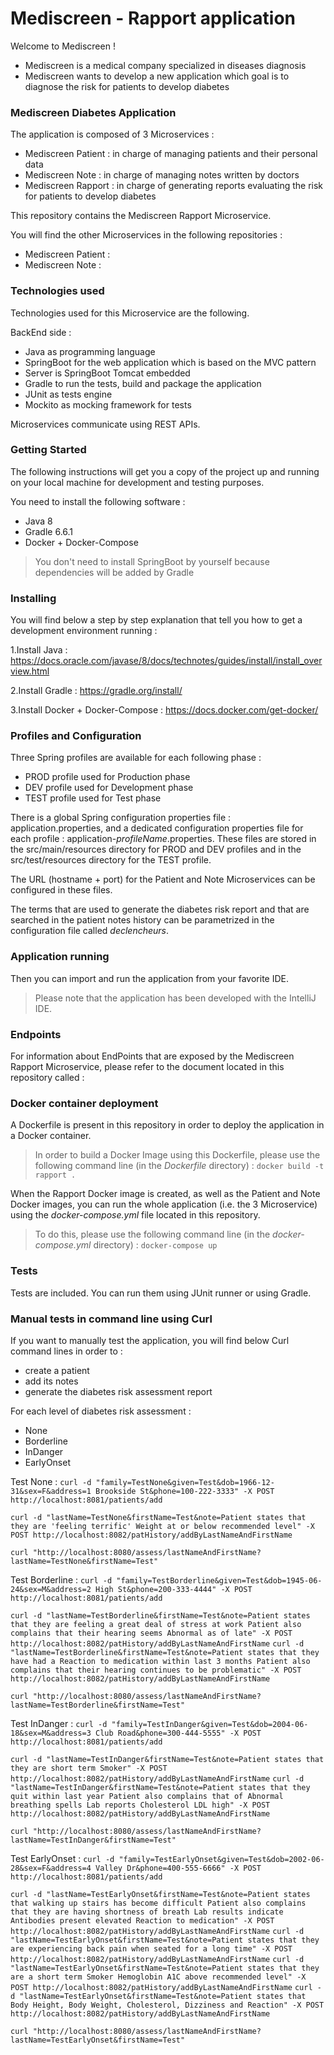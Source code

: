 # Mediscreen - Rapport application
Welcome to Mediscreen !

- Mediscreen is a medical company specialized in diseases diagnosis
- Mediscreen wants to develop a new application which goal is to diagnose the risk for patients to develop diabetes

### Mediscreen Diabetes Application

The application is composed of 3 Microservices :
- Mediscreen Patient : in charge of managing patients and their personal data
- Mediscreen Note : in charge of managing notes written by doctors
- Mediscreen Rapport : in charge of generating reports evaluating the risk for patients to develop diabetes

This repository contains the Mediscreen Rapport Microservice.

You will find the other Microservices in the following repositories :
- Mediscreen Patient : 
- Mediscreen Note : 

### Technologies used

Technologies used for this Microservice are the following.

BackEnd side :
- Java as programming language
- SpringBoot for the web application which is based on the MVC pattern
- Server is SpringBoot Tomcat embedded
- Gradle to run the tests, build and package the application
- JUnit as tests engine
- Mockito as mocking framework for tests

Microservices communicate using REST APIs.

### Getting Started

The following instructions will get you a copy of the project up and running on your local machine for development and testing purposes.

You need to install the following software :

- Java 8
- Gradle 6.6.1
- Docker + Docker-Compose
>You don't need to install SpringBoot by yourself because dependencies will be added by Gradle

### Installing

You will find below a step by step explanation that tell you how to get a development environment running :

1.Install Java :
<https://docs.oracle.com/javase/8/docs/technotes/guides/install/install_overview.html>

2.Install Gradle :
<https://gradle.org/install/>

3.Install Docker + Docker-Compose :
<https://docs.docker.com/get-docker/>

### Profiles and Configuration

Three Spring profiles are available for each following phase :

- PROD profile used for Production phase
- DEV profile used for Development phase
- TEST profile used for Test phase

There is a global Spring configuration properties file : application.properties, and a dedicated configuration properties file for each profile : application-*profileName*.properties. 
These files are stored in the src/main/resources directory for PROD and DEV profiles and in the src/test/resources directory for the TEST profile.

The URL (hostname + port) for the Patient and Note Microservices can be configured in these files.

The terms that are used to generate the diabetes risk report and that are searched in the patient notes history can be parametrized in the configuration file called *declencheurs*.

### Application running

Then you can import and run the application from your favorite IDE.

>Please note that the application has been developed with the IntelliJ IDE.

### Endpoints

For information about EndPoints that are exposed by the Mediscreen Rapport Microservice, please refer to the document located in this repository called : 

### Docker container deployment

A Dockerfile is present in this repository in order to deploy the application in a Docker container.
>In order to build a Docker Image using this Dockerfile, please use the following command line (in the *Dockerfile* directory) :
`docker build -t rapport .`

When the Rapport Docker image is created, as well as the Patient and Note Docker images, you can run the whole application (i.e. the 3 Microservice) using the *docker-compose.yml* file located in this repository.
>To do this, please use the following command line (in the *docker-compose.yml* directory) :
`docker-compose up`
 
### Tests

Tests are included. You can run them using JUnit runner or using Gradle.

### Manual tests in command line using Curl

If you want to manually test the application, you will find below Curl command lines in order to :
- create a patient
- add its notes
- generate the diabetes risk assessment report

For each level of diabetes risk assessment : 
- None
- Borderline
- InDanger
- EarlyOnset

Test None :
`curl -d "family=TestNone&given=Test&dob=1966-12-31&sex=F&address=1 Brookside St&phone=100-222-3333" -X POST http://localhost:8081/patients/add`

`curl -d "lastName=TestNone&firstName=Test&note=Patient states that they are 'feeling terrific' Weight at or below recommended level" -X POST http://localhost:8082/patHistory/addByLastNameAndFirstName`

`curl "http://localhost:8080/assess/lastNameAndFirstName?lastName=TestNone&firstName=Test"`

Test Borderline :
`curl -d "family=TestBorderline&given=Test&dob=1945-06-24&sex=M&address=2 High St&phone=200-333-4444" -X POST http://localhost:8081/patients/add`

`curl -d "lastName=TestBorderline&firstName=Test&note=Patient states that they are feeling a great deal of stress at work Patient also complains that their hearing seems Abnormal as of late" -X POST http://localhost:8082/patHistory/addByLastNameAndFirstName`
`curl -d "lastName=TestBorderline&firstName=Test&note=Patient states that they have had a Reaction to medication within last 3 months Patient also complains that their hearing continues to be problematic" -X POST http://localhost:8082/patHistory/addByLastNameAndFirstName`

`curl "http://localhost:8080/assess/lastNameAndFirstName?lastName=TestBorderline&firstName=Test"`

Test InDanger :
`curl -d "family=TestInDanger&given=Test&dob=2004-06-18&sex=M&address=3 Club Road&phone=300-444-5555" -X POST http://localhost:8081/patients/add`

`curl -d "lastName=TestInDanger&firstName=Test&note=Patient states that they are short term Smoker" -X POST http://localhost:8082/patHistory/addByLastNameAndFirstName`
`curl -d "lastName=TestInDanger&firstName=Test&note=Patient states that they quit within last year Patient also complains that of Abnormal breathing spells Lab reports Cholesterol LDL high" -X POST http://localhost:8082/patHistory/addByLastNameAndFirstName`

`curl "http://localhost:8080/assess/lastNameAndFirstName?lastName=TestInDanger&firstName=Test"`

Test EarlyOnset :
`curl -d "family=TestEarlyOnset&given=Test&dob=2002-06-28&sex=F&address=4 Valley Dr&phone=400-555-6666" -X POST http://localhost:8081/patients/add`

`curl -d "lastName=TestEarlyOnset&firstName=Test&note=Patient states that walking up stairs has become difficult Patient also complains that they are having shortness of breath Lab results indicate Antibodies present elevated Reaction to medication" -X POST http://localhost:8082/patHistory/addByLastNameAndFirstName`
`curl -d "lastName=TestEarlyOnset&firstName=Test&note=Patient states that they are experiencing back pain when seated for a long time" -X POST http://localhost:8082/patHistory/addByLastNameAndFirstName`
`curl -d "lastName=TestEarlyOnset&firstName=Test&note=Patient states that they are a short term Smoker Hemoglobin A1C above recommended level" -X POST http://localhost:8082/patHistory/addByLastNameAndFirstName`
`curl -d "lastName=TestEarlyOnset&firstName=Test&note=Patient states that Body Height, Body Weight, Cholesterol, Dizziness and Reaction" -X POST http://localhost:8082/patHistory/addByLastNameAndFirstName`

`curl "http://localhost:8080/assess/lastNameAndFirstName?lastName=TestEarlyOnset&firstName=Test"`
